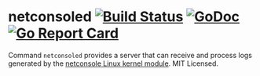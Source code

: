 netconsoled [![Build Status](https://travis-ci.org/mdlayher/netconsoled.svg?branch=master)](https://travis-ci.org/mdlayher/netconsoled) [![GoDoc](https://godoc.org/github.com/mdlayher/netconsoled?status.svg)](https://godoc.org/github.com/mdlayher/netconsoled) [![Go Report Card](https://goreportcard.com/badge/github.com/mdlayher/netconsoled)](https://goreportcard.com/report/github.com/mdlayher/netconsoled)
===========

Command `netconsoled` provides a server that can receive and process logs
generated by the [netconsole Linux kernel module](https://www.kernel.org/doc/Documentation/networking/netconsole.txt).
MIT Licensed.